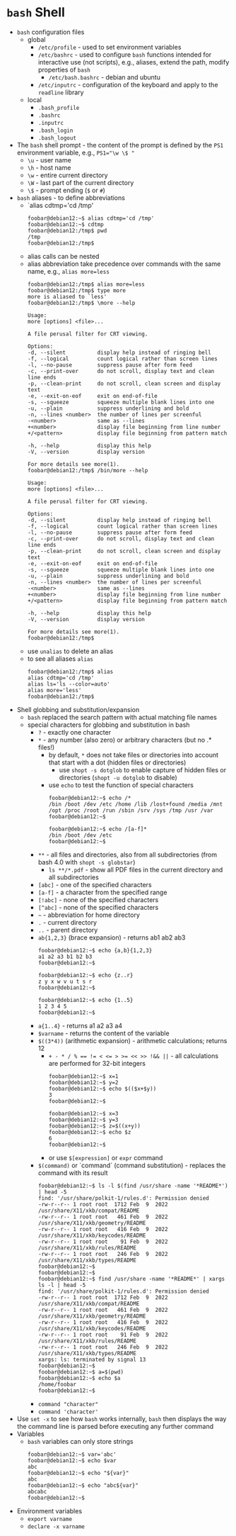 # `bash` Shell

- `bash` configuration files
    - global
        - `/etc/profile` - used to set environment variables
        - `/etc/bashrc` - used to configure `bash` functions intended for interactive use (not scripts), e.g., aliases, extend the path, modify properties of `bash`
            - `/etc/bash.bashrc` - debian and ubuntu            
        - `/etc/inputrc` - configuration of the keyboard and apply to the `readline` library
    - local
        - `.bash_profile`
        - `.bashrc`
        - `.inputrc`
        - `.bash_login`
        - `.bash_logout`
- The `bash` shell prompt - the content of the prompt is defined by the `PS1` environment variable, e.g., `PS1="\w \$ "`
    - `\u` - user name
    - `\h` - host name
    - `\w` - entire current directory
    - `\W` - last part of the current directory
    - `\$` - prompt ending (`$` or `#`)
- `bash` aliases - to define abbreviations
    - `alias cdtmp='cd /tmp'
        ```
        foobar@debian12:~$ alias cdtmp='cd /tmp'
        foobar@debian12:~$ cdtmp
        foobar@debian12:/tmp$ pwd
        /tmp
        foobar@debian12:/tmp$ 
        ```
    - alias calls can be nested
    - alias abbreviation take precedence over commands with the same name, e.g., `alias more=less`
        ```
        foobar@debian12:/tmp$ alias more=less
        foobar@debian12:/tmp$ type more
        more is aliased to `less'
        foobar@debian12:/tmp$ \more --help

        Usage:
        more [options] <file>...

        A file perusal filter for CRT viewing.

        Options:
        -d, --silent          display help instead of ringing bell
        -f, --logical         count logical rather than screen lines
        -l, --no-pause        suppress pause after form feed
        -c, --print-over      do not scroll, display text and clean line ends
        -p, --clean-print     do not scroll, clean screen and display text
        -e, --exit-on-eof     exit on end-of-file
        -s, --squeeze         squeeze multiple blank lines into one
        -u, --plain           suppress underlining and bold
        -n, --lines <number>  the number of lines per screenful
        -<number>             same as --lines
        +<number>             display file beginning from line number
        +/<pattern>           display file beginning from pattern match

        -h, --help            display this help
        -V, --version         display version

        For more details see more(1).
        foobar@debian12:/tmp$ /bin/more --help

        Usage:
        more [options] <file>...

        A file perusal filter for CRT viewing.

        Options:
        -d, --silent          display help instead of ringing bell
        -f, --logical         count logical rather than screen lines
        -l, --no-pause        suppress pause after form feed
        -c, --print-over      do not scroll, display text and clean line ends
        -p, --clean-print     do not scroll, clean screen and display text
        -e, --exit-on-eof     exit on end-of-file
        -s, --squeeze         squeeze multiple blank lines into one
        -u, --plain           suppress underlining and bold
        -n, --lines <number>  the number of lines per screenful
        -<number>             same as --lines
        +<number>             display file beginning from line number
        +/<pattern>           display file beginning from pattern match

        -h, --help            display this help
        -V, --version         display version

        For more details see more(1).
        foobar@debian12:/tmp$ 
        ```
    - use `unalias` to delete an alias
    - to see all aliases `alias`
        ```
        foobar@debian12:/tmp$ alias
        alias cdtmp='cd /tmp'
        alias ls='ls --color=auto'
        alias more='less'
        foobar@debian12:/tmp$ 
        ```
- Shell globbing and substitution/expansion
    - `bash` replaced the search pattern with actual matching file names
    - special characters for globbing and substitution in bash
        - `?` - exactly one character
        - `*` - any number (also zero) or arbitrary characters (but no .* files!)
            - by default, `*` does not take files or directories into account that start with a dot (hidden files or directories)
                - use `shopt -s dotglob` to enable capture of hidden files or directories (`shopt -u dotglob` to disable)
            - use `echo` to test the function of special characters
                ```
                foobar@debian12:~$ echo /*
                /bin /boot /dev /etc /home /lib /lost+found /media /mnt /opt /proc /root /run /sbin /srv /sys /tmp /usr /var
                foobar@debian12:~$ 

                foobar@debian12:~$ echo /[a-f]*
                /bin /boot /dev /etc
                foobar@debian12:~$ 
                ```            
        - `**` - all files and directories, also from all subdirectories (from bash 4.0 with `shopt -s globstar`)
            - `ls **/*.pdf` - show all PDF files in the current directory and all subdirectories
        - `[abc]` - one of the specified characters
        - `[a-f]` - a character from the specified range
        - `[!abc]` - none of the specified characters
        - `[^abc]` - none of the specified characters
        - `~` - abbreviation for home directory
        - `.` - current directory
        - `..` - parent directory
        - `ab{1,2,3}` (brace expansion) - returns ab1 ab2 ab3
            ```
            foobar@debian12:~$ echo {a,b}{1,2,3}
            a1 a2 a3 b1 b2 b3
            foobar@debian12:~$ 

            foobar@debian12:~$ echo {z..r}
            z y x w v u t s r
            foobar@debian12:~$ 

            foobar@debian12:~$ echo {1..5}
            1 2 3 4 5
            foobar@debian12:~$ 
            ```
        - `a{1..4}` - returns a1 a2 a3 a4
        - `$varname` - returns the content of the variable
        - `$((3*4))` (arithmetic expansion) - arithmetic calculations; returns 12
            - `+ - * / % == != < <= > >= << >> !&& ||` - all calculations are performed for 32-bit integers
                ```
                foobar@debian12:~$ x=1
                foobar@debian12:~$ y=2
                foobar@debian12:~$ echo $(($x+$y))
                3
                foobar@debian12:~$ 

                foobar@debian12:~$ x=3
                foobar@debian12:~$ y=3
                foobar@debian12:~$ z=$((x+y))
                foobar@debian12:~$ echo $z
                6
                foobar@debian12:~$
                ```
            - or use `$[expression]` or `expr` command            
        - `$(command)` or \`command\` (command substitution) - replaces the command with its result
            ```
            foobar@debian12:~$ ls -l $(find /usr/share -name '*README*') | head -5
            find: '/usr/share/polkit-1/rules.d': Permission denied
            -rw-r--r-- 1 root root  1712 Feb  9  2022 /usr/share/X11/xkb/compat/README
            -rw-r--r-- 1 root root   461 Feb  9  2022 /usr/share/X11/xkb/geometry/README
            -rw-r--r-- 1 root root   416 Feb  9  2022 /usr/share/X11/xkb/keycodes/README
            -rw-r--r-- 1 root root    91 Feb  9  2022 /usr/share/X11/xkb/rules/README
            -rw-r--r-- 1 root root   246 Feb  9  2022 /usr/share/X11/xkb/types/README
            foobar@debian12:~$ 
            foobar@debian12:~$ 
            foobar@debian12:~$ find /usr/share -name '*README*' | xargs ls -l | head -5
            find: '/usr/share/polkit-1/rules.d': Permission denied
            -rw-r--r-- 1 root root  1712 Feb  9  2022 /usr/share/X11/xkb/compat/README
            -rw-r--r-- 1 root root   461 Feb  9  2022 /usr/share/X11/xkb/geometry/README
            -rw-r--r-- 1 root root   416 Feb  9  2022 /usr/share/X11/xkb/keycodes/README
            -rw-r--r-- 1 root root    91 Feb  9  2022 /usr/share/X11/xkb/rules/README
            -rw-r--r-- 1 root root   246 Feb  9  2022 /usr/share/X11/xkb/types/README
            xargs: ls: terminated by signal 13
            foobar@debian12:~$
            foobar@debian12:~$ a=$(pwd)
            foobar@debian12:~$ echo $a
            /home/foobar
            foobar@debian12:~$                          
            ```
        - `command "character"`
        - `command 'character'`    
- Use `set -x` to see how `bash` works internally, `bash` then displays the way the command line is parsed before executing any further command
- Variables
    - `bash` variables can only store strings
        ```
        foobar@debian12:~$ var='abc'
        foobar@debian12:~$ echo $var
        abc
        foobar@debian12:~$ echo "${var}"
        abc
        foobar@debian12:~$ echo "abc${var}"
        abcabc
        foobar@debian12:~$ 
        ```
- Environment variables
    - `export varname`
    - `declare -x varname`        